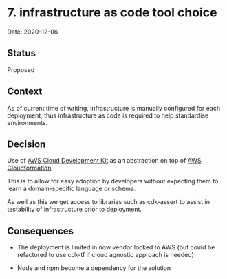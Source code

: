# 7. infrastructure as code tool choice

Date: 2020-12-06

## Status

Proposed

## Context

As of current time of writing, infrastructure is manually configured for each deployment, thus infrastructure as code is required to help standardise environments.

## Decision

Use of [AWS Cloud Development Kit](https://github.com/aws/aws-cdk/) as an abstraction on top of [AWS Cloudformation](https://aws.amazon.com/cloudformation/)

This is to allow for easy adoption by developers without expecting them to learn a domain-specific language or schema.

As well as this we get access to libraries such as cdk-assert to assist in testability of infrastructure prior to deployment.

## Consequences

- The deployment is limited in now vendor locked to AWS (but could be refactored to use cdk-tf if cloud agnostic approach is needed)

- Node and npm become a dependency for the solution
